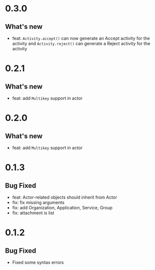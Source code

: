 # 0.3.0
## What's new
- feat: `Activity.accept()` can now generate an Accept activity for the activity and `Activity.reject()` can generate a Reject activity for the activity
# 0.2.1
## What's new
- feat: add `Multikey` support in actor
# 0.2.0
## What's new
- feat: add `Multikey` support in actor
# 0.1.3
## Bug Fixed
- feat: Actor-related objects should inherit from Actor
- fix: fix missing arguments
- fix: add Organization, Application, Service, Group
- fix: attachment is list
# 0.1.2
## Bug Fixed
- Fixed some syntax errors